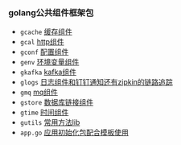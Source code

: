 ### golang公共组件框架包
- `gcache` [缓存组件](https://github.com/layatips/laya/tree/master/gcache)
- `gcal` [http组件](https://github.com/layatips/laya/tree/master/gcal)
- `gconf` [配置组件](https://github.com/layatips/laya/tree/master/gconf)
- `genv` [环境变量组件](https://github.com/layatips/laya/tree/master/genv)
- `gkafka` [kafka组件](https://github.com/layatips/laya/tree/master/gkafka)
- `glogs` [日志组件和钉钉通知还有zipkin的链路追踪](https://github.com/layatips/laya/tree/master/glogs)
- `gmq` [mq组件](https://github.com/layatips/laya/tree/master/gmq)
- `gstore` [数据库链接组件](https://github.com/layatips/laya/tree/master/gstore)
- `gtime` [时间组件](https://github.com/layatips/laya/tree/master/gtime)
- `gutils` [常用方法lib](https://github.com/layatips/laya/tree/master/gutils)
- `app.go` [应用初始化包配合模板使用](https://github.com/layatips/laya-go)